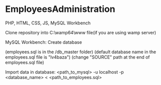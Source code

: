 # EmployeesAdministration
PHP, HTML, CSS, JS, MySQL Workbench

Clone repository into C:\wamp64\www file(if you are using wamp server)

MySQL Workbench:
Create database

(employees.sql is in the /db_master folder)
(default database name in the employees.sql file is "lv4baza")
(change "SOURCE" path at the end of employees.sql file)

Import data in database:
<path_to_mysql> -u localhost -p <database_name> < <path_to_employees.sql>
